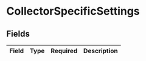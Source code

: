 # CollectorSpecificSettings


## Fields

| Field       | Type        | Required    | Description |
| ----------- | ----------- | ----------- | ----------- |